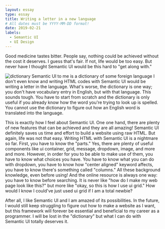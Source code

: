 ```yaml
---
layout: essay
type: essay
title: Writing a letter in a new language
# All dates must be YYYY-MM-DD format!
date: 2019-02-21
labels:
  - Semantic UI
  - UI Design
---
```


Good medicine tastes bitter.
People say, nothing could be achieved without the cost it deserves. I guess that's fair. If not, life would be too easy. But never have I thought Semantic UI would be this hard to "get along with."

<img class="ui tiny avatar floated image" alt="dictionary" src="https://static.makeuseof.com/wp-content/uploads/2015/11/dictionary_shutterstock_45765181.jpg">
Semantic UI to me is a dictionary of some foreign language I don't even know and writing HTML codes with Semantic UI would be writing a letter in the language. What's worse, the dictionary is one way; you don't have vocabulary entry in English, but with that language. This sounds tough. You have to start from scratch and the dictionary is only useful if you already know how the word you're trying to look up is spelled. You cannot use the dictionary to figure out how an English word is translated into the language.

This is exactly how I feel about Semantic UI. One one hand, there are plenty of new features that can be achieved and they are all amazing! Semantic UI definitely saves us time and effort to build a website using raw HTML. But again, life was not that easy. Writing HTML with Semantic UI is a nightmare so far. First, you have to know the "parts." Yes, there are plenty of useful components like ui container, grid, message, dropdown, image, and more and more. However, in order for you to be able to make use of them, you have to know what choices you have. You have to know what you can do with dropdown, you have to know how "center aligned" keyword affects, you have to know there's something called "columns." All these background knowledge, even before using! And the online resource is always one way: you have to know before searching. It is never like "how do I make my web page look like this?" but more like "okay, so this is how I use ui grid." How would I know I could've just used ui grid if I am a total newbie?

After all, I like Semantic UI and I am amazed of its possibilities. In the future, I would still keep struggling to figure out how to make a website as I want, but this framework will forever be essential and beneficial to my career as a programmer. I will be lost in the "dictionary" but what I can do with Semantic UI totally deserves it.